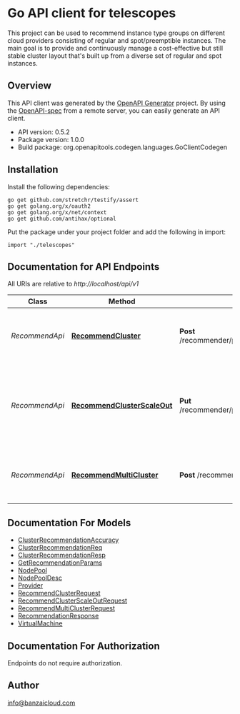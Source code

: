 # Go API client for telescopes

This project can be used to recommend instance type groups on different cloud providers consisting of regular and spot/preemptible instances. The main goal is to provide and continuously manage a cost-effective but still stable cluster layout that's built up from a diverse set of regular and spot instances.

## Overview
This API client was generated by the [OpenAPI Generator](https://openapi-generator.tech) project.  By using the [OpenAPI-spec](https://www.openapis.org/) from a remote server, you can easily generate an API client.

- API version: 0.5.2
- Package version: 1.0.0
- Build package: org.openapitools.codegen.languages.GoClientCodegen

## Installation

Install the following dependencies:
```
go get github.com/stretchr/testify/assert
go get golang.org/x/oauth2
go get golang.org/x/net/context
go get github.com/antihax/optional
```

Put the package under your project folder and add the following in import:
```golang
import "./telescopes"
```

## Documentation for API Endpoints

All URIs are relative to *http://localhost/api/v1*

Class | Method | HTTP request | Description
------------ | ------------- | ------------- | -------------
*RecommendApi* | [**RecommendCluster**](docs/RecommendApi.md#recommendcluster) | **Post** /recommender/provider/{provider}/service/{service}/region/{region}/cluster | Provides a recommended set of node pools on a given provider in a specific region.
*RecommendApi* | [**RecommendClusterScaleOut**](docs/RecommendApi.md#recommendclusterscaleout) | **Put** /recommender/provider/{provider}/service/{service}/region/{region}/cluster | Provides a recommendation for a scale-out, based on a current cluster layout on a given provider in a specific region.
*RecommendApi* | [**RecommendMultiCluster**](docs/RecommendApi.md#recommendmulticluster) | **Post** /recommender/multicloud | Provides a recommended set of node pools on a given provider in a specific region.


## Documentation For Models

 - [ClusterRecommendationAccuracy](docs/ClusterRecommendationAccuracy.md)
 - [ClusterRecommendationReq](docs/ClusterRecommendationReq.md)
 - [ClusterRecommendationResp](docs/ClusterRecommendationResp.md)
 - [GetRecommendationParams](docs/GetRecommendationParams.md)
 - [NodePool](docs/NodePool.md)
 - [NodePoolDesc](docs/NodePoolDesc.md)
 - [Provider](docs/Provider.md)
 - [RecommendClusterRequest](docs/RecommendClusterRequest.md)
 - [RecommendClusterScaleOutRequest](docs/RecommendClusterScaleOutRequest.md)
 - [RecommendMultiClusterRequest](docs/RecommendMultiClusterRequest.md)
 - [RecommendationResponse](docs/RecommendationResponse.md)
 - [VirtualMachine](docs/VirtualMachine.md)


## Documentation For Authorization
 Endpoints do not require authorization.


## Author

info@banzaicloud.com

